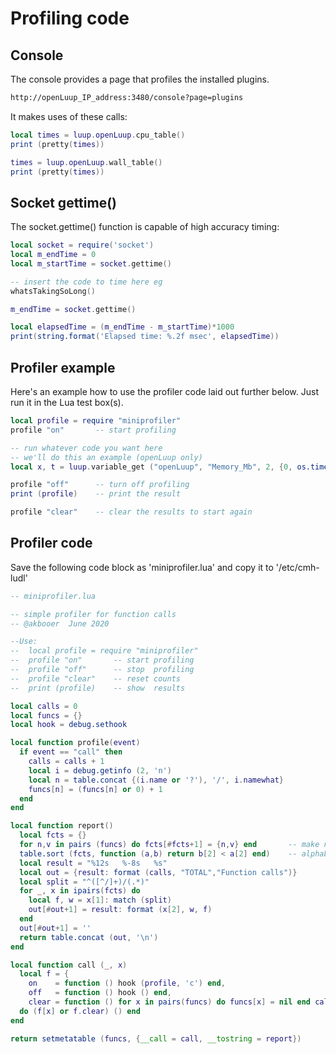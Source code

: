# Profiling code

## Console
The console provides a page that profiles the installed plugins.

```html
http://openLuup_IP_address:3480/console?page=plugins
```

It makes uses of these calls:
```lua
local times = luup.openLuup.cpu_table()
print (pretty(times))

times = luup.openLuup.wall_table()
print (pretty(times))
```

## Socket gettime()
The socket.gettime() function is capable of high accuracy timing:
```lua
local socket = require('socket')
local m_endTime = 0
local m_startTime = socket.gettime()

-- insert the code to time here eg
whatsTakingSoLong()

m_endTime = socket.gettime()

local elapsedTime = (m_endTime - m_startTime)*1000
print(string.format('Elapsed time: %.2f msec', elapsedTime))
```

## Profiler example
Here's an example how to use the profiler code laid out further below. Just run it in the Lua test box(s).
```lua
local profile = require "miniprofiler"
profile "on"       -- start profiling

-- run whatever code you want here
-- we'll do this an example (openLuup only)
local x, t = luup.variable_get ("openLuup", "Memory_Mb", 2, {0, os.time()})

profile "off"      -- turn off profiling
print (profile)    -- print the result

profile "clear"    -- clear the results to start again
```

## Profiler code
Save the following code block as 'miniprofiler.lua' and copy it to '/etc/cmh-ludl'

```lua
-- miniprofiler.lua

-- simple profiler for function calls
-- @akbooer  June 2020

--Use:
--  local profile = require "miniprofiler"
--  profile "on"       -- start profiling
--  profile "off"      -- stop  profiling
--  profile "clear"    -- reset counts
--  print (profile)    -- show  results

local calls = 0
local funcs = {}
local hook = debug.sethook

local function profile(event)
  if event == "call" then
    calls = calls + 1
    local i = debug.getinfo (2, 'n')
    local n = table.concat {(i.name or '?'), '/', i.namewhat}
    funcs[n] = (funcs[n] or 0) + 1
  end
end

local function report()
  local fcts = {}
  for n,v in pairs (funcs) do fcts[#fcts+1] = {n,v} end       -- make name index
  table.sort (fcts, function (a,b) return b[2] < a[2] end)    -- alphabetize
  local result = "%12s   %-8s   %s"
  local out = {result: format (calls, "TOTAL","Function calls")}
  local split = "^([^/]+)/(.*)"
  for _, x in ipairs(fcts) do
    local f, w = x[1]: match (split)
    out[#out+1] = result: format (x[2], w, f)
  end
  out[#out+1] = ''
  return table.concat (out, '\n')
end

local function call (_, x)
  local f = {
    on    = function () hook (profile, 'c') end,
    off   = function () hook () end,
    clear = function () for x in pairs(funcs) do funcs[x] = nil end calls = 0 end}
  do (f[x] or f.clear) () end
end

return setmetatable (funcs, {__call = call, __tostring = report})

```
